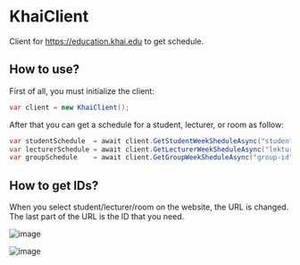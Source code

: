 # KhaiClient
Client for https://education.khai.edu to get schedule.

## How to use?

First of all, you must initialize the client:
```cs
var client = new KhaiClient();
```

After that you can get a schedule for a student, lecturer, or room as follow:
```cs
var studentSchedule  = await client.GetStudentWeekSheduleAsync("student-id");
var lecturerSchedule = await client.GetLecturerWeekSheduleAsync("lekturer-id");
var groupSchedule    = await client.GetGroupWeekSheduleAsync("group-id");
```

## How to get IDs?

When you select student/lecturer/room on the website, the URL is changed. The last part of the URL is the ID that you need.

![image](https://user-images.githubusercontent.com/37931581/200339392-c8d02596-3796-4c96-b85f-8299b4f5fe25.png)

![image](https://user-images.githubusercontent.com/37931581/200339916-450810be-7fcc-4eaa-a82f-803753a0d144.png)


